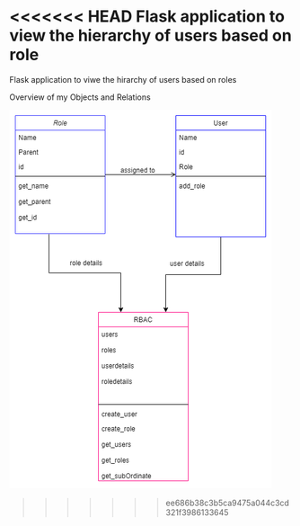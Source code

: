 <<<<<<< HEAD
Flask application to view the hierarchy of users based on role
=======
Flask application to viwe the hirarchy of users based on roles

Overview of my Objects and Relations

![](https://github.com/vijaykothareddy/Data-Engineering/blob/master/Images/RBAC.png)
>>>>>>> ee686b38c3b5ca9475a044c3cd321f3986133645
